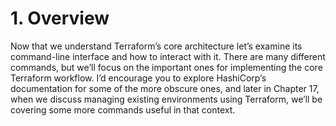# 1. Overview

Now that we understand Terraform’s core architecture let’s examine its command-line interface and how to interact with it. There are many different commands, but we’ll focus on the important ones for implementing the core Terraform workflow. I’d encourage you to explore HashiCorp’s documentation for some of the more obscure ones, and later in Chapter 17, when we discuss managing existing environments using Terraform, we’ll be covering some more commands useful in that context.